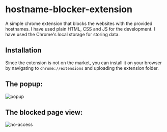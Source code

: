 # hostname-blocker-extension
A simple chrome extension that blocks the websites with the provided hostnames. I have used plain HTML, CSS and JS for the development. I have used the Chrome's local storage for storing data.

## Installation
Since the extension is not on the market, you can install it on your browser by navigating to `chrome://extensions` and uploading the extension folder. 

## The popup:
![popup](https://github.com/denizcan-yilmaz/hostname-blocker-extension/assets/54044489/70695f91-54e6-4307-aac9-281711949a9e)

## The blocked page view:
![no-access](https://github.com/denizcan-yilmaz/hostname-blocker-extension/assets/54044489/a9bda269-bc6f-429c-9591-9093518acccb)
